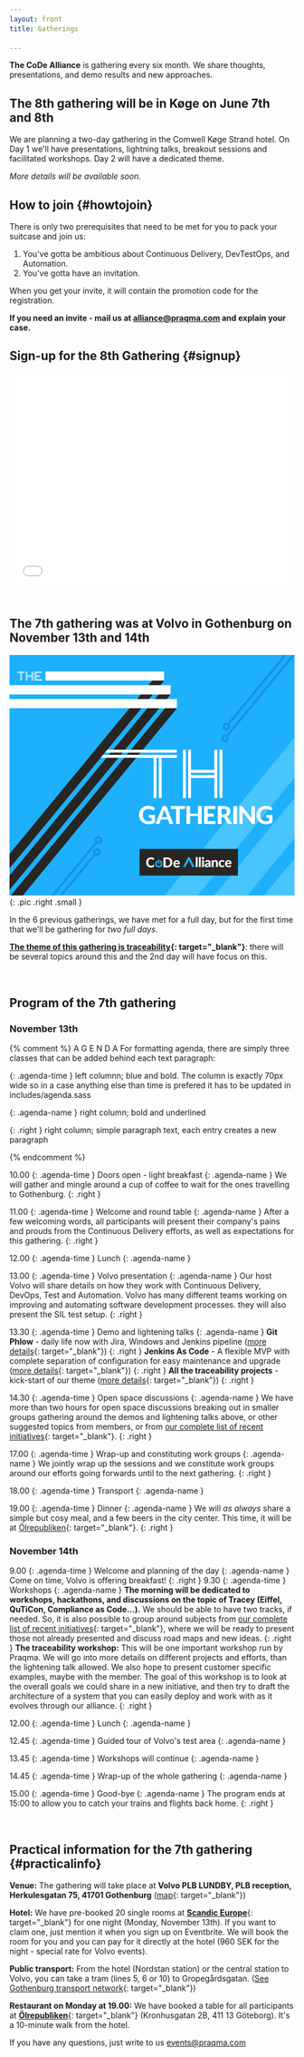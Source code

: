 ```yaml
---
layout: front
title: Gatherings

---
```


**The CoDe Alliance** is gathering every six month. We share thoughts, presentations, and demo results and new approaches.

## The 8th gathering will be in Køge on June 7th and 8th

We are planning a two-day gathering in the Comwell Køge Strand hotel.
On Day 1 we'll have presentations, lightning talks, breakout sessions and facilitated workshops.
Day 2 will have a dedicated theme.

_More details will be available soon._

## How to join {#howtojoin}

There is only two prerequisites that need to be met for you to pack your suitcase and join us:

1. You've gotta be ambitious about Continuous Delivery, DevTestOps, and Automation.
2. You've gotta have an invitation.

When you get your invite, it will contain the promotion code for the registration.

**If you need an invite - mail us at [alliance@praqma.com](mailto:alliance@praqma.com) and explain your case.**

## Sign-up for the 8th Gathering {#signup}

<div style="width:100%; text-align:left;"><iframe src="//eventbrite.co.uk/tickets-external?eid=42525441741&ref=etckt" frameborder="0" height="380" width="100%" vspace="0" hspace="0" marginheight="5" marginwidth="5" scrolling="auto" allowtransparency="true"></iframe></div>

<br>

## The 7th gathering was at Volvo in Gothenburg on November 13th and 14th

![Alliance Chat](/images/7th-gathering-v3.jpg){: .pic .right .small }

In the 6 previous gatherings, we have met for a full day, but for the first time that we'll be gathering for _two full days_.

**[The theme of this gathering is traceability]({{site.url}}/initiatives/#traceability){: target="\_blank"}**: there will be several topics around this and the 2nd day will have focus on this.

<br>

## Program of the 7th gathering

### November 13th

{% comment %}
A G E N D A
For formatting agenda, there are simply three classes that can be added behind each text paragraph:

{: .agenda-time }
  left columnn; blue and bold.
  The column is exactly 70px wide so in a case anything else than time is prefered it has to be updated in includes/agenda.sass

{: .agenda-name }
  right column; bold and underlined

{: .right }
  right column; simple paragraph text, each entry creates a new paragraph

{% endcomment %}

10.00
{: .agenda-time }
Doors open - light breakfast
{: .agenda-name }
We will gather and mingle around a cup of coffee to wait for the ones travelling to Gothenburg.
{: .right }

11.00
{: .agenda-time }
Welcome and round table
{: .agenda-name }
After a few welcoming words, all participants will present their company's pains and prouds from the Continuous Delivery efforts, as well as expectations for this gathering.
{: .right }

12.00
{: .agenda-time }
Lunch
{: .agenda-name }

13.00
{: .agenda-time }
Volvo presentation
{: .agenda-name }
Our host Volvo will share details on how they work with Continuous Delivery, DevOps, Test and Automation. Volvo has many different teams working on improving and automating software development processes. they will also present the SIL test setup.
{: .right }

13.30
{: .agenda-time }
Demo and lightening talks
{: .agenda-name }
**Git Phlow** - daily life now with Jira, Windows and Jenkins pipeline ([more details]({{site.url}}/initiatives/#gitphlow){: target="\_blank"})
{: .right }
**Jenkins As Code** - A flexible MVP with complete separation of configuration for easy maintenance and upgrade ([more details]({{site.url}}/initiatives/#jac){: target="\_blank"})
{: .right }
**All the traceability projects** - kick-start of our theme ([more details]({{site.url}}/initiatives/#traceability){: target="\_blank"})
{: .right }

14.30
{: .agenda-time }
Open space discussions
{: .agenda-name }
We have more than two hours for open space discussions breaking out in smaller groups gathering around the demos and lightening talks above, or other suggested topics from members, or from [our complete list of recent initiatives]({{site.url}}/initiatives/){: target="\_blank"}.
{: .right }

17.00
{: .agenda-time }
Wrap-up and constituting work groups
{: .agenda-name }
We jointly wrap up the sessions and we constitute work groups around our efforts going forwards until to the next gathering.
{: .right }

18.00
{: .agenda-time }
Transport
{: .agenda-name }

19.00
{: .agenda-time }
Dinner
{: .agenda-name }
We will _as always_ share a simple but cosy meal, and a few beers in the city center.
This time, it will be at [Ölrepubliken](http://olrepubliken.se/){: target="\_blank"}.
{: .right }


### November 14th

9.00
{: .agenda-time }
Welcome and planning of the day
{: .agenda-name }
Come on time, Volvo is offering breakfast!
{: .right }
9.30
{: .agenda-time }
Workshops
{: .agenda-name }
**The morning will be dedicated to workshops, hackathons, and discussions on the topic of Tracey (Eiffel, QuTiCon, Compliance as Code…).** We should be able to have two tracks, if needed. So, it is also possible to group around subjects from [our complete list of recent initiatives]({{site.url}}/initiatives/){: target="\_blank"}, where we will be ready to present those not already presented and discuss road maps and new ideas.
{: .right }
**The traceability workshop:** This will be one important workshop run by Praqma. We will go into more details on different projects and efforts, than the lightening talk allowed. We also hope to present customer specific examples, maybe with the member.
The goal of this workshop is to look at the overall goals we could share in a new initiative, and then try to draft the architecture of a system that you can easily deploy and work with as it evolves through our alliance.
{: .right }

12.00
{: .agenda-time }
Lunch
{: .agenda-name }

12.45
{: .agenda-time }
Guided tour of Volvo's test area
{: .agenda-name }

13.45
{: .agenda-time }
Workshops will continue
{: .agenda-name }

14.45
{: .agenda-time }
Wrap-up of the whole gathering
{: .agenda-name }

15.00
{: .agenda-time }
Good-bye
{: .agenda-name }
The program ends at 15:00 to allow you to catch your trains and flights back home.
{: .right }

<br>

## Practical information for the 7th gathering {#practicalinfo}

**Venue:** The gathering will take place at **Volvo PLB LUNDBY, PLB reception, Herkulesgatan 75, 41701 Gothenburg** ([map](https://www.google.se/maps/place/Volvo+PLB+LUNDBY/@57.7127171,11.9242735,17z/data=!4m5!3m4!1s0x0:0xfa965b0c62e7cf34!8m2!3d57.7126362!4d11.9234537){: target="\_blank"})

**Hotel:** We have pre-booked 20 single rooms at [**Scandic Europe**](https://www.scandichotels.com/hotels/sweden/gothenburg/scandic-europa){: target="\_blank"} for one night (Monday, November 13th). If you want to claim one, just mention it when you sign up on Eventbrite. We will book the room for you and you can pay for it directly at the hotel (960 SEK for the night - special rate for Volvo events).

**Public transport:** From the hotel (Nordstan station) or the central station to Volvo, you can take a tram (lines 5, 6 or 10) to Gropegårdsgatan. ([See Gothenburg transport network](http://www.vasttrafik.se/){: target="\_blank"})

**Restaurant on Monday at 19.00:** We have booked a table for all participants at [**Ölrepubliken**](http://olrepubliken.se/){: target="\_blank"} (Kronhusgatan 2B, 411 13 Göteborg). It's a 10-minute walk from the hotel.

If you have any questions, just write to us [events@praqma.com](mailto:events@praqma.com)

<br>
